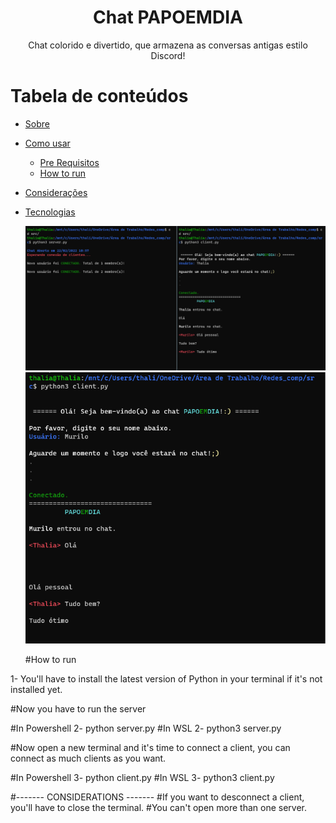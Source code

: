 <h1 align="center">Chat PAPOEMDIA</h1>

<p align="center">Chat colorido e divertido, que armazena as conversas antigas estilo Discord!</p>

# Tabela de conteúdos

<!--ts-->

- [Sobre](#Sobre)
- [Como usar](#como-usar)
  - [Pre Requisitos](#pre-requisitos)
  - [How to run](#how-to-run)
- [Considerações](#consideracoes)
- [Tecnologias](#tecnologias)
  <!--te-->

  <img alt="CodigoRodando" title="#img1" src="./assets/img1.png" />
  <img alt="CodigoRodando" title="#img2" src="./assets/img2.png" />

  #How to run

1- You'll have to install the latest version of Python in your terminal if it's not installed yet.

#Now you have to run the server

#In Powershell
2- python server.py
#In WSL
2- python3 server.py

#Now open a new terminal and it's time to connect a client, you can connect as much clients as you want.

#In Powershell
3- python client.py
#In WSL
3- python3 client.py

#------- CONSIDERATIONS -------
#If you want to desconnect a client, you'll have to close the terminal.
#You can't open more than one server.
